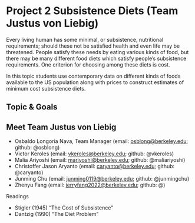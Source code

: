 # Project 2 Subsistence Diets (Team Justus von Liebig)

Every living human has some minimal, or subsistence, nutritional requirements; should these not be satisfied health and even life may be threatened. People satisfy these needs by eating various kinds of food, but there may be many different food diets which satisfy people’s subsistence requirements. One criterion for choosing among these diets is cost.

In this topic students use contemporary data on different kinds of foods available to the US population along with prices to construct estimates of minimum cost subsistence diets.

## Topic & Goals 

## Meet Team Justus von Liebig
- Osbaldo Longoria Nava, Team Manager (email: osblong@berkeley.edu; github: @osblong)
- Victor Keroles (email: vkeroles@berkeley.edu; github: @vkeroles)
- Malia Ariyoshi (email: mariyoshi@berkeley.edu; github: @maliariyoshi)
- Christoffer Jason Aryanto (email: caryanto@berkeley.edu; github: @caryanto)
- Junming Chu (email: junming0119@berkeley.edu; github: @junmingchu)
- Zhenyu Fang (email: jerryfang2022@berkeley.edu; github: @)

Readings
- Stigler (1945) “The Cost of Subsistence”
- Dantzig (1990) “The Diet Problem”
